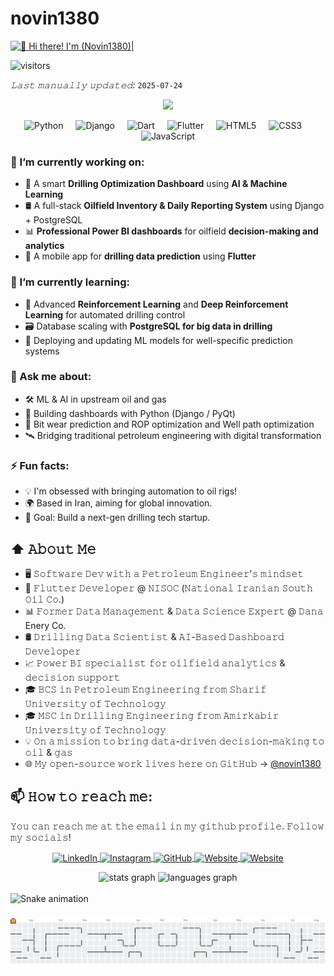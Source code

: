 # novin1380

[<img src="./assets/novin1380-intro.gif" alt="👋 Hi there! I'm (Novin1380)|" title="👋 Hi there! I'm (Novin Nekuee|Novin1380)"/>](https://raymond.li/)

![visitors](https://vbr.nathanchung.dev/badge?page_id=novin1380.novin1380&color=00cf00)

*𝙻𝚊𝚜𝚝 𝚖𝚊𝚗𝚞𝚊𝚕𝚕𝚢 𝚞𝚙𝚍𝚊𝚝𝚎𝚍:* `2025-07-24`

<p align="center">
  <img src="https://readme-typing-svg.demolab.com/?lines=Turning+Drilling+Data+into+Decisions;Building+Smart+Oilfield+Software;ML+%7C+Python+%7C+Django+%7C+Flutter+%7C+PowerBI&center=true&width=500&height=45">
</p>

<div align="center"> <img src="https://cdn.jsdelivr.net/gh/devicons/devicon/icons/python/python-original.svg" height="30" alt="Python" title="Python"/> <img width="12" /> <img src="https://cdn.jsdelivr.net/gh/devicons/devicon/icons/django/django-plain.svg" height="30" alt="Django" title="Django"/> <img width="12" /> <img src="https://cdn.jsdelivr.net/gh/devicons/devicon/icons/dart/dart-original.svg" height="30" alt="Dart" title="Dart"/> <img width="12" /> <img src="https://cdn.jsdelivr.net/gh/devicons/devicon/icons/flutter/flutter-original.svg" height="30" alt="Flutter" title="Flutter"/> <img width="12" /> 
<img src="https://cdn.jsdelivr.net/gh/devicons/devicon/icons/html5/html5-original.svg" height="30" alt="HTML5" title="HTML5"/> <img width="12" /> <img src="https://cdn.jsdelivr.net/gh/devicons/devicon/icons/css3/css3-original.svg" height="30" alt="CSS3" title="CSS3"/> <img width="12" /> <img src="https://cdn.jsdelivr.net/gh/devicons/devicon/icons/javascript/javascript-original.svg" height="30" alt="JavaScript" title="JavaScript"/> </div>

### 🔭 I’m currently working on:
- 🚀 A smart **Drilling Optimization Dashboard** using **AI & Machine Learning**
- 🛢️ A full-stack **Oilfield Inventory & Daily Reporting System** using Django + PostgreSQL
- 📊 **Professional Power BI dashboards** for oilfield **decision-making and analytics**
- 📱 A mobile app for **drilling data prediction** using **Flutter**

### 🌱 I’m currently learning:
- 🤖 Advanced **Reinforcement Learning** and **Deep Reinforcement Learning** for automated drilling control
- 🗃️ Database scaling with **PostgreSQL for big data in drilling**
- 🧠 Deploying and updating ML models for well-specific prediction systems

### 💬 Ask me about:
- 🛠️ ML & AI in upstream oil and gas
- 🧪 Building dashboards with Python (Django / PyQt)
- 🧩 Bit wear prediction and ROP optimization and Well path optimization
- 🛰️ Bridging traditional petroleum engineering with digital transformation

### ⚡ Fun facts:
- 💡 I'm obsessed with bringing automation to oil rigs!
- 🌍 Based in Iran, aiming for global innovation.
- 🎯 Goal: Build a next-gen drilling tech startup.

## ⬆ 𝙰𝚋𝚘𝚞𝚝 𝙼𝚎
- 🖥 𝚂𝚘𝚏𝚝𝚠𝚊𝚛𝚎 𝙳𝚎𝚟 𝚠𝚒𝚝𝚑 𝚊 𝙿𝚎𝚝𝚛𝚘𝚕𝚎𝚞𝚖 𝙴𝚗𝚐𝚒𝚗𝚎𝚎𝚛'𝚜 𝚖𝚒𝚗𝚍𝚜𝚎𝚝
- 💼 𝙵𝚕𝚞𝚝𝚝𝚎𝚛 𝙳𝚎𝚟𝚎𝚕𝚘𝚙𝚎𝚛 @ 𝙽𝙸𝚂𝙾𝙲 (𝙽𝚊𝚝𝚒𝚘𝚗𝚊𝚕 𝙸𝚛𝚊𝚗𝚒𝚊𝚗 𝚂𝚘𝚞𝚝𝚑 𝙾𝚒𝚕 𝙲𝚘.)
- 📊 𝙵𝚘𝚛𝚖𝚎𝚛 𝙳𝚊𝚝𝚊 𝙼𝚊𝚗𝚊𝚐𝚎𝚖𝚎𝚗𝚝 & 𝙳𝚊𝚝𝚊 𝚂𝚌𝚒𝚎𝚗𝚌𝚎 𝙴𝚡𝚙𝚎𝚛𝚝 @ 𝙳𝚊𝚗𝚊 Enery Co.
- 🛢️ 𝙳𝚛𝚒𝚕𝚕𝚒𝚗𝚐 𝙳𝚊𝚝𝚊 𝚂𝚌𝚒𝚎𝚗𝚝𝚒𝚜𝚝 & 𝙰𝙸-𝙱𝚊𝚜𝚎𝚍 𝙳𝚊𝚜𝚑𝚋𝚘𝚊𝚛𝚍 𝙳𝚎𝚟𝚎𝚕𝚘𝚙𝚎𝚛
- 📈 𝙿𝚘𝚠𝚎𝚛 𝙱𝙸 𝚜𝚙𝚎𝚌𝚒𝚊𝚕𝚒𝚜𝚝 𝚏𝚘𝚛 𝚘𝚒𝚕𝚏𝚒𝚎𝚕𝚍 𝚊𝚗𝚊𝚕𝚢𝚝𝚒𝚌𝚜 & 𝚍𝚎𝚌𝚒𝚜𝚒𝚘𝚗 𝚜𝚞𝚙𝚙𝚘𝚛𝚝
- 🎓 𝙱𝙲𝚂 𝚒𝚗 𝙿𝚎𝚝𝚛𝚘𝚕𝚎𝚞𝚖 𝙴𝚗𝚐𝚒𝚗𝚎𝚎𝚛𝚒𝚗𝚐 𝚏𝚛𝚘𝚖 𝚂𝚑𝚊𝚛𝚒𝚏 𝚄𝚗𝚒𝚟𝚎𝚛𝚜𝚒𝚝𝚢 𝚘𝚏 𝚃𝚎𝚌𝚑𝚗𝚘𝚕𝚘𝚐𝚢  
- 🎓 𝙼𝚂𝙲 𝚒𝚗 𝙳𝚛𝚒𝚕𝚕𝚒𝚗𝚐 𝙴𝚗𝚐𝚒𝚗𝚎𝚎𝚛𝚒𝚗𝚐 𝚏𝚛𝚘𝚖 𝙰𝚖𝚒𝚛𝚔𝚊𝚋𝚒𝚛 𝚄𝚗𝚒𝚟𝚎𝚛𝚜𝚒𝚝𝚢 𝚘𝚏 𝚃𝚎𝚌𝚑𝚗𝚘𝚕𝚘𝚐𝚢
- 💡 𝙾𝚗 𝚊 𝚖𝚒𝚜𝚜𝚒𝚘𝚗 𝚝𝚘 𝚋𝚛𝚒𝚗𝚐 𝚍𝚊𝚝𝚊-𝚍𝚛𝚒𝚟𝚎𝚗 𝚍𝚎𝚌𝚒𝚜𝚒𝚘𝚗-𝚖𝚊𝚔𝚒𝚗𝚐 𝚝𝚘 𝚘𝚒𝚕 & 𝚐𝚊𝚜
- 🌐 𝙼𝚢 𝚘𝚙𝚎𝚗-𝚜𝚘𝚞𝚛𝚌𝚎 𝚠𝚘𝚛𝚔 𝚕𝚒𝚟𝚎𝚜 𝚑𝚎𝚛𝚎 𝚘𝚗 𝙶𝚒𝚝𝙷𝚞𝚋 → [@novin1380](https://github.com/novin1380)

## 📫 𝙷𝚘𝚠 𝚝𝚘 𝚛𝚎𝚊𝚌𝚑 𝚖𝚎:
𝚈𝚘𝚞 𝚌𝚊𝚗 𝚛𝚎𝚊𝚌𝚑 𝚖𝚎 𝚊𝚝 𝚝𝚑𝚎 𝚎𝚖𝚊𝚒𝚕 𝚒𝚗 𝚖𝚢 𝚐𝚒𝚝𝚑𝚞𝚋 𝚙𝚛𝚘𝚏𝚒𝚕𝚎. 𝙵𝚘𝚕𝚕𝚘𝚠 𝚖𝚢 𝚜𝚘𝚌𝚒𝚊𝚕𝚜!

<p align="center">
  <a href="www.linkedin.com/in/novin-nekuee-ba9093247" target="_blank">
    <img src="https://raw.githubusercontent.com/Raymo111/Raymo111/master/socials/linkedin.png" height="40em" align="center" alt="LinkedIn" title="Connect on LinkedIn"/>
  </a>
  <a href="https://instagram.com/novin_nekuee" target="_blank">
    <img src="https://raw.githubusercontent.com/Raymo111/Raymo111/master/socials/instagram.svg" height="40em" align="center" alt="Instagram" title="Follow on Instagram"/>
  </a>
  <!-- <a href="https://twitter.com/novinnekuee" target="_blank">
    <img src="https://raw.githubusercontent.com/Raymo111/Raymo111/master/socials/twitter.svg" height="40em" align="center" alt="Twitter" title="Follow on Twitter"/>
  </a> -->
  <a href="https://github.com/novin1380" target="_blank">
    <img src="https://cdn.jsdelivr.net/gh/devicons/devicon/icons/github/github-original.svg" height="40em" align="center" alt="GitHub" title="My GitHub"/>
  </a>
  <a href="mailto:novini.n1380@gmail.com">
    <img src="https://raw.githubusercontent.com/gauravghongde/social-icons/master/SVG/Color/Gmail.svg" height="40em" align="center" alt="Website"/>
  </a>
  <a href="https://novinnekuee.ir">
    <img src="https://raw.githubusercontent.com/gauravghongde/social-icons/master/SVG/Color/WWW.svg" height="40em" align="center" alt="Website"/>
  </a>
</p>

<div align="center">
  <img src="https://github-readme-stats.vercel.app/api?username=novin1380&hide_title=false&hide_rank=false&show_icons=true&include_all_commits=true&count_private=true&disable_animations=false&theme=dracula&locale=en&hide_border=false" height="150" alt="stats graph"  />
  <img src="https://github-readme-stats.vercel.app/api/top-langs?username=novin1380&locale=en&hide_title=false&layout=compact&card_width=320&langs_count=5&theme=dracula&hide_border=false" height="150" alt="languages graph"  />
</div>



<br clear="both">

<img src="https://raw.githubusercontent.com/maurodesouza/maurodesouza/output/snake.svg" alt="Snake animation" />

###


<picture>
  <source media="(prefers-color-scheme: dark)" srcset="https://raw.githubusercontent.com/novin1380/novin1380/output/pacman-contribution-graph-dark.svg">
  <source media="(prefers-color-scheme: light)" srcset="https://raw.githubusercontent.com/novin1380/novin1380/output/pacman-contribution-graph.svg">
  <img alt="Pacman contribution graph" src="https://raw.githubusercontent.com/novin1380/novin1380/output/pacman-contribution-graph.svg">
</picture>

